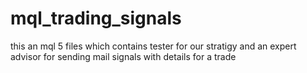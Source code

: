 # mql_trading_signals
this an mql 5 files which contains tester for our stratigy and an expert advisor for sending mail signals with details for a trade
